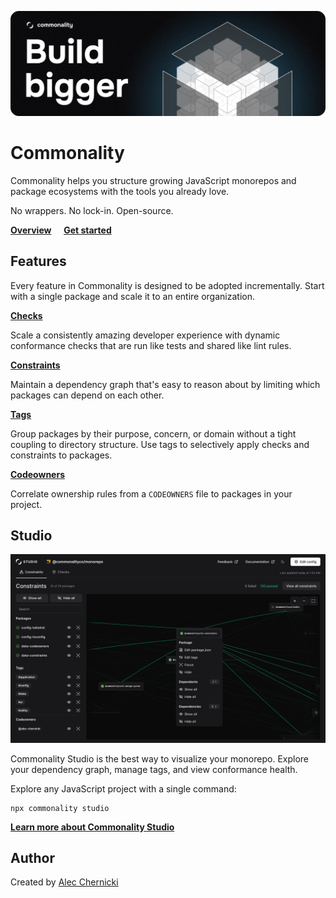 ![](/assets/banner.png)

# Commonality

Commonality helps you structure growing JavaScript monorepos and package ecosystems with the tools you already love.

No wrappers. No lock-in. Open-source.

[**Overview**](https://www.commonality.co/docs/overview) &nbsp;&nbsp;&nbsp;
[**Get started**](https://www.commonality.co/docs/getting-started)

## Features

Every feature in Commonality is designed to be adopted incrementally. Start with a single package and scale it to an entire organization.

[**Checks**](https://www.commonality.co/docs/checks)

Scale a consistently amazing developer experience with dynamic conformance checks that are run like tests and shared like lint rules.

[**Constraints**](https://www.commonality.co/docs/constraints)

Maintain a dependency graph that's easy to reason about by limiting which packages can depend on each other.

[**Tags**](https://www.commonality.co/docs/tags)

Group packages by their purpose, concern, or domain without a tight coupling to directory structure. Use tags to selectively apply checks and constraints to packages.

[**Codeowners**](https://www.commonality.co/docs/codeowners)

Correlate ownership rules from a `CODEOWNERS` file to packages in your project.

## Studio

![](/assets/studio-dark.png)

Commonality Studio is the best way to visualize your monorepo. Explore your dependency graph, manage tags, and view conformance health.

Explore any JavaScript project with a single command:

```
npx commonality studio
```

[**Learn more about Commonality Studio**](https://www.commonality.co/docs/studio)

## Author

Created by [Alec Chernicki](https://twitter.com/alecchernicki)
